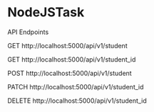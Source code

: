 # NodeJSTask
API Endpoints

GET http://localhost:5000/api/v1/student

GET http://localhost:5000/api/v1/student_id

POST http://localhost:5000/api/v1/student

PATCH http://localhost:5000/api/v1/student_id

DELETE http://localhost:5000/api/v1/student_id
